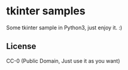 # tkinter samples

Some tkinter sample in Python3, just enjoy it. :)

## License

CC-0 (Public Domain, Just use it as you want)
